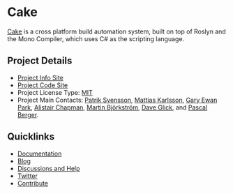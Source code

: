 # Cake

[Cake](https://cakebuild.net/) is a cross platform build automation system, 
built on top of Roslyn and the Mono Compiler, which uses C# as the scripting language.

## Project Details

* [Project Info Site](https://cakebuild.net)
* [Project Code Site](https://github.com/cake-build)
* Project License Type: [MIT](https://github.com/cake-build/cake/blob/develop/LICENSE)
* Project Main Contacts: [Patrik Svensson](https://github.com/patriksvensson), [Mattias Karlsson](https://github.com/devlead), [Gary Ewan Park](https://github.com/gep13), [Alistair Chapman](https://github.com/agc93), [Martin Björkström](https://github.com/mholo65), [Dave Glick](https://github.com/daveaglick), and [Pascal Berger](https://github.com/pascalberger).

## Quicklinks

* [Documentation](https://cakebuild.net/docs)
* [Blog](https://cakebuild.net/blog)
* [Discussions and Help](https://gitter.im/cake-build/cake)
* [Twitter](https://twitter.com/cakebuildnet)
* [Contribute](https://github.com/cake-build/cake/blob/develop/CONTRIBUTING.md)
